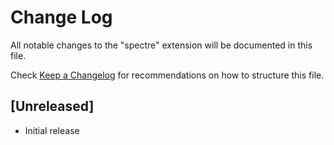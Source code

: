# Change Log

All notable changes to the "spectre" extension will be documented in this file.

Check [Keep a Changelog](http://keepachangelog.com/) for recommendations on how to structure this file.

## [Unreleased]

- Initial release